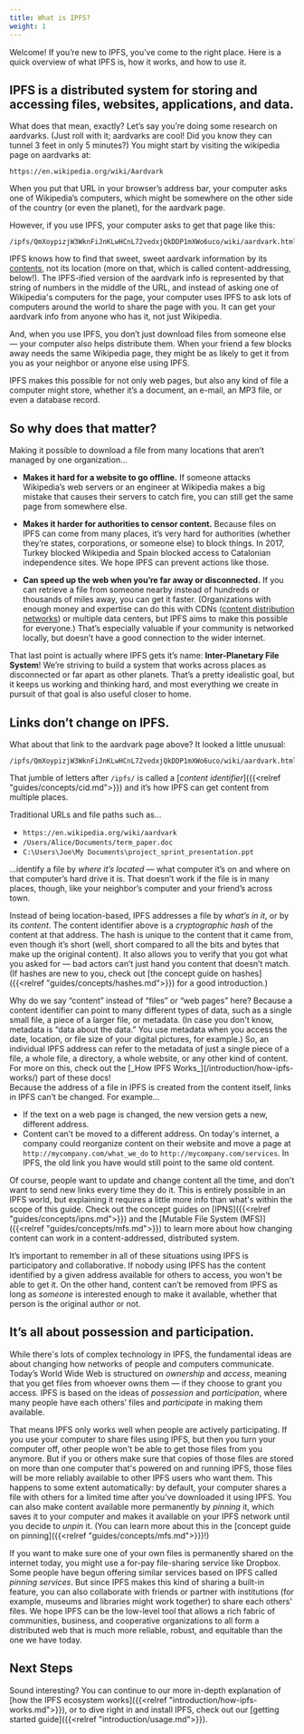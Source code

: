 ```yaml
---
title: What is IPFS?
weight: 1
---
```


Welcome! If you’re new to IPFS, you’ve come to the right place. Here is a quick overview of what IPFS is, how it works, and how to use it.

## IPFS is a distributed system for storing and accessing files, websites, applications, and data.

What does that mean, exactly? Let’s say you’re doing some research on aardvarks. (Just roll with it; aardvarks are cool! Did you know they can tunnel 3 feet in only 5 minutes?) You might start by visiting the wikipedia page on aardvarks at:

```
https://en.wikipedia.org/wiki/Aardvark
```

When you put that URL in your browser’s address bar, your computer asks one of Wikipedia’s computers, which might be somewhere on the other side of the country (or even the planet), for the aardvark page.

However, if you use IPFS, your computer asks to get that page like this:

```
/ipfs/QmXoypizjW3WknFiJnKLwHCnL72vedxjQkDDP1mXWo6uco/wiki/aardvark.html
```

IPFS knows how to find that sweet, sweet aardvark information by its [contents](/guides/concepts/cid/), not its location (more on that, which is called content-addressing, below!). The IPFS-ified version of the aardvark info is represented by that string of numbers in the middle of the URL, and instead of asking one of Wikipedia's computers for the page, your computer uses IPFS to ask lots of computers around the world to share the page with you. It can get your aardvark info from anyone who has it, not just Wikipedia.

And, when you use IPFS, you don’t just download files from someone else — your computer also helps distribute them. When your friend a few blocks away needs the same Wikipedia page, they might be as likely to get it from you as your neighbor or anyone else using IPFS.

IPFS makes this possible for not only web pages, but also any kind of file a computer might store, whether it’s a document, an e-mail, an MP3 file, or even a database record.


## So why does that matter?

Making it possible to download a file from many locations that aren’t managed by one organization…

- **Makes it hard for a website to go offline.** If someone attacks Wikipedia’s web servers or an engineer at Wikipedia makes a big mistake that causes their servers to catch fire, you can still get the same page from somewhere else.

- **Makes it harder for authorities to censor content.** Because files on IPFS can come from many places, it’s very hard for authorities (whether they’re states, corporations, or someone else) to block things. In 2017, Turkey blocked Wikipedia and Spain blocked access to Catalonian independence sites. We hope IPFS can prevent actions like those.

- **Can speed up the web when you’re far away or disconnected.** If you can retrieve a file from someone nearby instead of hundreds or thousands of miles away, you can get it faster. (Organizations with enough money and expertise can do this with CDNs ([content distribution networks](https://en.wikipedia.org/wiki/Content_delivery_network)) or multiple data centers, but IPFS aims to make this possible for everyone.) That’s especially valuable if your community is networked locally, but doesn’t have a good connection to the wider internet.

That last point is actually where IPFS gets it’s name: **Inter-Planetary File System**! We’re striving to build a system that works across places as disconnected or far apart as other planets. That’s a pretty idealistic goal, but it keeps us working and thinking hard, and most everything we create in pursuit of that goal is also useful closer to home.


## Links don’t change on IPFS.

What about that link to the aardvark page above? It looked a little unusual:

```
/ipfs/QmXoypizjW3WknFiJnKLwHCnL72vedxjQkDDP1mXWo6uco/wiki/aardvark.html
```

That jumble of letters after `/ipfs/` is called a [*content identifier*]({{<relref "guides/concepts/cid.md">}}) and it’s how IPFS can get content from multiple places.

Traditional URLs and file paths such as…

- `https://en.wikipedia.org/wiki/aardvark`
- `/Users/Alice/Documents/term_paper.doc`
- `C:\Users\Joe\My Documents\project_sprint_presentation.ppt`

…identify a file by *where it’s located* — what computer it’s on and where on that computer’s hard drive it is. That doesn’t work if the file is in many places, though, like your neighbor’s computer and your friend’s across town.

Instead of being location-based, IPFS addresses a file by *what’s in it*, or by its *content*. The content identifier above is a *cryptographic hash* of the content at that address. The hash is unique to the content that it came from, even though it’s short (well, short compared to all the bits and bytes that make up the original content). It also allows you to verify that you got what you asked for — bad actors can’t just hand you content that doesn’t match. (If hashes are new to you, check out [the concept guide on hashes]({{<relref "guides/concepts/hashes.md">}}) for a good introduction.)

<aside class="alert alert-info">
  Why do we say “content” instead of “files” or “web pages” here? Because a content identifier can point to many different types of data, such as a single small file, a piece of a larger file, or metadata. (In case you don't know, metadata is “data about the data.” You use metadata when you access the date, location, or file size of your digital pictures, for example.) So, an individual IPFS address can refer to the metadata of just a single piece of a file, a whole file, a directory, a whole website, or any other kind of content. For more on this, check out the [_How IPFS Works_](/introduction/how-ipfs-works/) part of these docs!
</aside>
Because the address of a file in IPFS is created from the content itself, links in IPFS can’t be changed. For example…

- If the text on a web page is changed, the new version gets a new, different address.
- Content can’t be moved to a different address. On today's internet, a company could reorganize content on their website and move a page at `http://mycompany.com/what_we_do` to `http://mycompany.com/services`. In IPFS, the old link you have would still point to the same old content.

Of course, people want to update and change content all the time, and don't want to send new links every time they do it. This is entirely possible in an IPFS world, but explaining it requires a little more info than what's within the scope of this guide. Check out the concept guides on [IPNS]({{<relref "guides/concepts/ipns.md">}}) and the [Mutable File System (MFS)]({{<relref "guides/concepts/mfs.md">}}) to learn more about how changing content can work in a content-addressed, distributed system.

It’s important to remember in all of these situations using IPFS is participatory and collaborative. If nobody using IPFS has the content identified by a given address available for others to access, you won't be able to get it. On the other hand, content can’t be removed from IPFS as long as *someone* is interested enough to make it available, whether that person is the original author or not.


## It’s all about possession and participation.

While there's lots of complex technology in IPFS, the fundamental ideas are about changing how networks of people and computers communicate. Today’s World Wide Web is structured on *ownership* and *access*, meaning that you get files from whoever owns them — if they choose to grant you access. IPFS is based on the ideas of *possession* and *participation*, where many people have each others’ files and *participate* in making them available.

That means IPFS only works well when people are actively participating. If you use your computer to share files using IPFS, but then you turn your computer off, other people won't be able to get those files from you anymore. But if you or others make sure that copies of those files are stored on more than one computer that's powered on and running IPFS, those files will be more reliably available to other IPFS users who want them. This happens to some extent automatically: by default, your computer shares a file with others for a limited time after you've downloaded it using IPFS. You can also make content available more permanently by *pinning* it, which saves it to your computer and makes it available on your IPFS network until you decide to *unpin* it. (You can learn more about this in the [concept guide on pinning]({{<relref "guides/concepts/mfs.md">}})!)

If you want to make sure one of your own files is permanently shared on the internet today, you might use a for-pay file-sharing service like Dropbox. Some people have begun offering similar services based on IPFS called *pinning services*. But since IPFS makes this kind of sharing a built-in feature, you can also collaborate with friends or partner with institutions (for example, museums and libraries might work together) to share each others’ files. We hope IPFS can be the low-level tool that allows a rich fabric of communities, business, and cooperative organizations to all form a distributed web that is much more reliable, robust, and equitable than the one we have today.


## Next Steps

Sound interesting? You can continue to our more in-depth explanation of [how the IPFS ecosystem works]({{<relref "introduction/how-ipfs-works.md">}}), or to dive right in and install IPFS, check out our [getting started guide]({{<relref "introduction/usage.md">}}).
